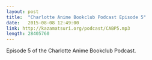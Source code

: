 ```yaml
---
layout: post
title:  "Charlotte Anime Bookclub Podcast Episode 5"
date:   2015-08-08 12:49:00
link: http://kazamatsuri.org/podcast/CABP5.mp3
length: 28405760    
---
```


Episode 5 of the Charlotte Anime Bookclub Podcast.